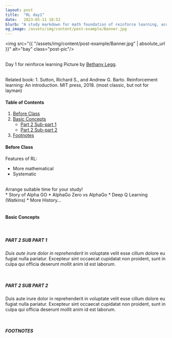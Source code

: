 ```yaml
---
layout: post
title:  "RL day1"
date:   2023-05-11 18:52
blurb: "A study markdown for math foundation of reinforce learning, according to lecture by Prof. Shiyu Zhao, Westlake University"
og_image: /assets/img/content/post-example/Banner.jpg
---
```


<img src="{{ "/assets/img/content/post-example/Banner.jpg" | absolute_url }}" alt="bay" class="post-pic"/>
<br />
<br />

Day 1 for reinforce learning
Picture by [Bethany Legg](https://unsplash.com/@bkotynski).

<br />
Related book:
1. Sutton, Richard S., and Andrew G. Barto. Reinforcement learning: An introduction. MIT press, 2018. (most classic, but not for layman)

#### Table of Contents
1. [Before Class](#part-1)
2. [Basic Concepts](#part-2)
    * [Part 2 Sub-part 1](#part-2-sub-part-1)
    * [Part 2 Sub-part 2](#part-2-sub-part-2)
3. [Footnotes](#footnotes)

#### Before Class
Features of RL:
* More mathematical
* Systematic

<br />
Arrange suitable time for your study!
<br />
* Story of Alpha GO
* AlphaGo Zero vs AlphaGo
* Deep Q Learning (Watkins)
* More History...
<br />
<br />

#### Basic Concepts


<br />

##### PART 2 SUB PART 1
*Duis aute irure dolor in reprehenderit* in voluptate velit esse cillum dolore eu fugiat nulla pariatur. Excepteur sint occaecat cupidatat non proident, sunt in culpa qui officia deserunt mollit anim id est laborum.

<br />

##### PART 2 SUB PART 2
Duis aute irure dolor in reprehenderit in voluptate velit esse cillum dolore eu fugiat nulla pariatur. Excepteur sint occaecat cupidatat non proident, sunt in culpa qui officia deserunt mollit anim id est laborum.

<br />


##### FOOTNOTES

[^1]: This is a note!


